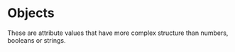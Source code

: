 # Objects

These are attribute values that have more complex structure than numbers, booleans or strings.
